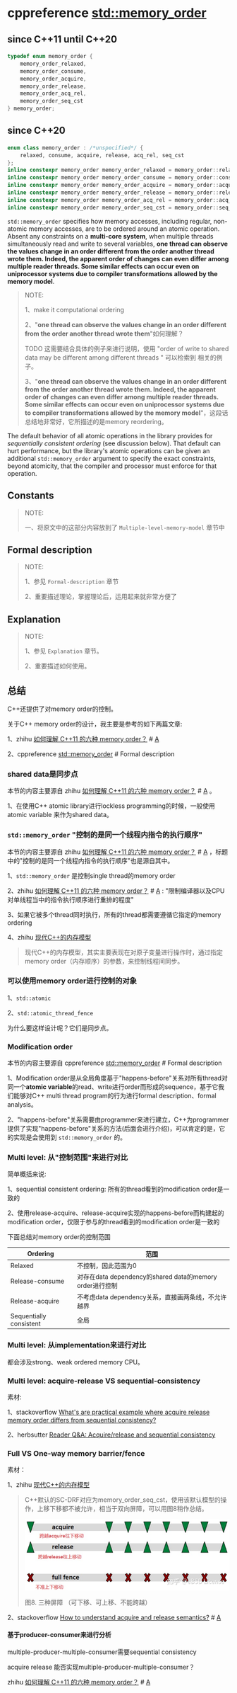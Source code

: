 # cppreference [std::memory_order](https://en.cppreference.com/w/cpp/atomic/memory_order)



## since C++11 until C++20

```C++
typedef enum memory_order {
    memory_order_relaxed,
    memory_order_consume,
    memory_order_acquire,
    memory_order_release,
    memory_order_acq_rel,
    memory_order_seq_cst
} memory_order;
```

## since C++20

```c++
enum class memory_order : /*unspecified*/ {
    relaxed, consume, acquire, release, acq_rel, seq_cst
};
inline constexpr memory_order memory_order_relaxed = memory_order::relaxed;
inline constexpr memory_order memory_order_consume = memory_order::consume;
inline constexpr memory_order memory_order_acquire = memory_order::acquire;
inline constexpr memory_order memory_order_release = memory_order::release;
inline constexpr memory_order memory_order_acq_rel = memory_order::acq_rel;
inline constexpr memory_order memory_order_seq_cst = memory_order::seq_cst;
```



`std::memory_order` specifies how memory accesses, including regular, non-atomic memory accesses, are to be ordered around an atomic operation. Absent any constraints on a **multi-core system**, when multiple threads simultaneously read and write to several variables, **one thread can observe the values change in an order different from the order another thread wrote them. Indeed, the apparent order of changes can even differ among multiple reader threads. Some similar effects can occur even on uniprocessor systems due to compiler transformations allowed by the memory model**.

> NOTE: 
>
> 1、make it computational ordering
>
> 2、"**one thread can observe the values change in an order different from the order another thread wrote them**"如何理解？
>
> TODO 这需要结合具体的例子来进行说明，使用 "order of write to shared data may be different among different threads " 可以检索到 相关的例子。
>
> 3、"**one thread can observe the values change in an order different from the order another thread wrote them. Indeed, the apparent order of changes can even differ among multiple reader threads. Some similar effects can occur even on uniprocessor systems due to compiler transformations allowed by the memory model**"，这段话总结地非常好，它所描述的是memory reordering。

The default behavior of all atomic operations in the library provides for *sequentially consistent ordering* (see discussion below). That default can hurt performance, but the library's atomic operations can be given an additional `std::memory_order` argument to specify the exact constraints, beyond atomicity, that the compiler and processor must enforce for that operation.

## Constants

> NOTE: 
>
> 一、将原文中的这部分内容放到了 `Multiple-level-memory-model` 章节中 

## Formal description

> NOTE: 
>
> 1、参见 `Formal-description` 章节
>
> 2、重要描述理论，掌握理论后，运用起来就非常方便了

## Explanation

> NOTE: 
>
> 1、参见 `Explanation` 章节。
>
> 2、重要描述如何使用。





## 总结

C++还提供了对memory order的控制。

关于C++ memory order的设计，我主要是参考的如下两篇文章:

1、zhihu [如何理解 C++11 的六种 memory order？](https://www.zhihu.com/question/24301047) # [A](https://www.zhihu.com/question/24301047/answer/1193956492)

2、cppreference [std::memory_order](https://en.cppreference.com/w/cpp/atomic/memory_order) # Formal description

### shared data是同步点

本节的内容主要源自 zhihu [如何理解 C++11 的六种 memory order？](https://www.zhihu.com/question/24301047) # [A](https://www.zhihu.com/question/24301047/answer/1193956492) 。

1、在使用C++ atomic library进行lockless programming的时候，一般使用 atomic variable 来作为shared data。

### `std::memory_order` "控制的是同一个线程内指令的执行顺序"

本节的内容主要源自 zhihu [如何理解 C++11 的六种 memory order？](https://www.zhihu.com/question/24301047) # [A](https://www.zhihu.com/question/24301047/answer/1193956492) ，标题中的"控制的是同一个线程内指令的执行顺序"也是源自其中。

1、`std::memory_order` 是控制single thread的memory order

2、zhihu [如何理解 C++11 的六种 memory order？](https://www.zhihu.com/question/24301047) # [A](https://www.zhihu.com/question/24301047/answer/1193956492) : "限制编译器以及CPU对单线程当中的指令执行顺序进行重排的程度"

3、如果它被多个thread同时执行，所有的thread都需要遵循它指定的memory ordering

4、zhihu [现代C++的内存模型](https://zhuanlan.zhihu.com/p/382372072)

> 现代C++的内存模型，其实主要表现在对原子变量进行操作时，通过指定memory order（内存顺序）的参数，来控制线程间同步。

### 可以使用memory order进行控制的对象

1、`std::atomic`

2、`std::atomic_thread_fence`

为什么要这样设计呢？它们是同步点。

### Modification order

本节的内容主要源自 cppreference [std::memory_order](https://en.cppreference.com/w/cpp/atomic/memory_order) # Formal description

1、Modification order是从全局角度基于"happens-before"关系对所有thread对同一个**atomic variable**的read、write进行order而形成的sequence，基于它我们能够对C++ multi thread program的行为进行formal description、formal analysis。

2、"happens-before"关系需要由programmer来进行建立，C++为programmer提供了实现"happens-before"关系的方法(后面会进行介绍)，可以肯定的是，它的实现是会使用到 `std::memory_order` 的。



### Multi level: 从"控制范围"来进行对比

简单概括来说:

1、sequential consistent ordering: 所有的thread看到的modification order是一致的

2、使用release-acquire、release-acquire实现的happens-before而构建起的modification order，仅限于参与的thread看到的modification order是一致的

下面总结对memory order的控制范围

| Ordering                | 范围                                                     |
| ----------------------- | -------------------------------------------------------- |
| Relaxed                 | 不控制，因此范围为0                                      |
| Release-consume         | 对存在data dependency的shared data的memory order进行控制 |
| Release-acquire         | 不考虑data dependency关系，直接画两条线，不允许越界      |
| Sequentially consistent | 全局                                                     |



### Multi level: 从implementation来进行对比

都会涉及strong、weak ordered memory CPU。



### Multi level: acquire-release VS sequential-consistency

素材: 

1、stackoverflow [What's are practical example where acquire release memory order differs from sequential consistency?](https://stackoverflow.com/questions/41858540/whats-are-practical-example-where-acquire-release-memory-order-differs-from-seq)

2、herbsutter [Reader Q&A: Acquire/release and sequential consistency](https://herbsutter.com/2013/10/28/reader-qa-acquirerelease-and-sequential-consistency/)



### Full  VS One-way memory barrier/fence

素材：

1、zhihu [现代C++的内存模型](https://zhuanlan.zhihu.com/p/382372072)

> C++默认的SC-DRF对应为memory_order_seq_cst，使用该默认模型的操作，上移下移都不被允许，相当于双向屏障，可以用图8稍作总结。
>
> ![img](./v2-4f469e7c62c43a4ccd3acc31af5f0def_1440w.png)
>
> 图8. 三种屏障 （可下移、可上移、不能跨越）

2、stackoverflow [How to understand acquire and release semantics?](https://stackoverflow.com/questions/24565540/how-to-understand-acquire-and-release-semantics) # [A](https://stackoverflow.com/a/24565699)



#### 基于producer-consumer来进行分析

multiple-producer-multiple-consumer需要sequential consistency

acquire release 能否实现multiple-producer-multiple-consumer？





zhihu [如何理解 C++11 的六种 memory order？](https://www.zhihu.com/question/24301047) # [A](https://www.zhihu.com/question/24301047/answer/85844428)



